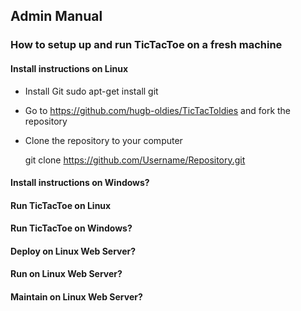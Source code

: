 ## Admin Manual
### How to setup up and run TicTacToe on a fresh machine

#### Install instructions on Linux

 - Install Git
	sudo apt-get install git

 - Go to https://github.com/hugb-oldies/TicTacToldies and fork the repository

 - Clone the repository to your computer

	git clone https://github.com/Username/Repository.git

#### Install instructions on Windows?


#### Run TicTacToe on Linux

#### Run TicTacToe on Windows?


#### Deploy on Linux Web Server?
#### Run on Linux Web Server?
#### Maintain on Linux Web Server?

